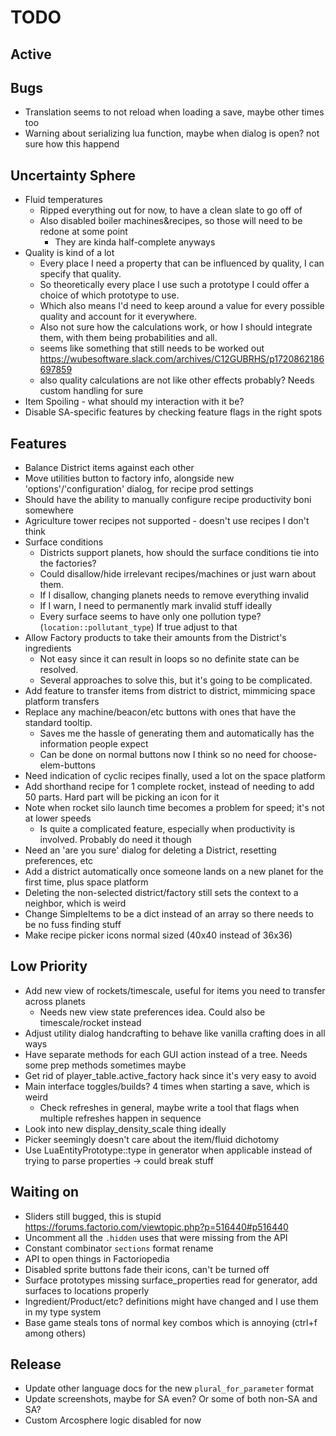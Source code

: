 # TODO

## Active


## Bugs

- Translation seems to not reload when loading a save, maybe other times too
- Warning about serializing lua function, maybe when dialog is open? not sure how this happend

## Uncertainty Sphere

- Fluid temperatures
  - Ripped everything out for now, to have a clean slate to go off of
  - Also disabled boiler machines&recipes, so those will need to be redone at some point
    - They are kinda half-complete anyways
- Quality is kind of a lot
  - Every place I need a property that can be influenced by quality, I can specify that quality.
  - So theoretically every place I use such a prototype I could offer a choice of which prototype to use.
  - Which also means I'd need to keep around a value for every possible quality and account for it everywhere.
  - Also not sure how the calculations work, or how I should integrate them, with them being probabilities and all.
  - seems like something that still needs to be worked out https://wubesoftware.slack.com/archives/C12GUBRHS/p1720862186697859
  - also quality calculations are not like other effects probably? Needs custom handling for sure
- Item Spoiling - what should my interaction with it be?
- Disable SA-specific features by checking feature flags in the right spots

## Features

- Balance District items against each other
- Move utilities button to factory info, alongside new 'options'/'configuration' dialog, for recipe prod settings
-   Should have the ability to manually configure recipe productivity boni somewhere
- Agriculture tower recipes not supported - doesn't use recipes I don't think
- Surface conditions
  - Districts support planets, how should the surface conditions tie into the factories?
  - Could disallow/hide irrelevant recipes/machines or just warn about them.
  - If I disallow, changing planets needs to remove everything invalid
  - If I warn, I need to permanently mark invalid stuff ideally
  - Every surface seems to have only one pollution type? (`location::pollutant_type`) If true adjust to that
- Allow Factory products to take their amounts from the District's ingredients
  - Not easy since it can result in loops so no definite state can be resolved.
  - Several approaches to solve this, but it's going to be complicated.
- Add feature to transfer items from district to district, mimmicing space platform transfers
- Replace any machine/beacon/etc buttons with ones that have the standard tooltip.
  - Saves me the hassle of generating them and automatically has the information people expect
  - Can be done on normal buttons now I think so no need for choose-elem-buttons
- Need indication of cyclic recipes finally, used a lot on the space platform
- Add shorthand recipe for 1 complete rocket, instead of needing to add 50 parts. Hard part will be picking an icon for it
- Note when rocket silo launch time becomes a problem for speed; it's not at lower speeds
  - Is quite a complicated feature, especially when productivity is involved. Probably do need it though
- Need an 'are you sure' dialog for deleting a District, resetting preferences, etc
- Add a district automatically once someone lands on a new planet for the first time, plus space platform
- Deleting the non-selected district/factory still sets the context to a neighbor, which is weird
- Change SimpleItems to be a dict instead of an array so there needs to be no fuss finding stuff
- Make recipe picker icons normal sized (40x40 instead of 36x36)

## Low Priority

- Add new view of rockets/timescale, useful for items you need to transfer across planets
  - Needs new view state preferences idea. Could also be timescale/rocket instead
- Adjust utility dialog handcrafting to behave like vanilla crafting does in all ways
- Have separate methods for each GUI action instead of a tree. Needs some prep methods sometimes maybe
- Get rid of player_table.active_factory hack since it's very easy to avoid
- Main interface toggles/builds? 4 times when starting a save, which is weird
  - Check refreshes in general, maybe write a tool that flags when multiple refreshes happen in sequence
- Look into new display_density_scale thing ideally
- Picker seemingly doesn't care about the item/fluid dichotomy
- Use LuaEntityPrototype::type in generator when applicable instead of trying to parse properties -> could break stuff

## Waiting on

- Sliders still bugged, this is stupid https://forums.factorio.com/viewtopic.php?p=516440#p516440
- Uncomment all the `.hidden` uses that were missing from the API
- Constant combinator `sections` format rename
- API to open things in Factoriopedia
- Disabled sprite buttons fade their icons, can't be turned off
- Surface prototypes missing surface_properties read for generator, add surfaces to locations properly
- Ingredient/Product/etc? definitions might have changed and I use them in my type system
- Base game steals tons of normal key combos which is annoying (ctrl+f among others)

## Release

- Update other language docs for the new `plural_for_parameter` format
- Update screenshots, maybe for SA even? Or some of both non-SA and SA?
- Custom Arcosphere logic disabled for now
